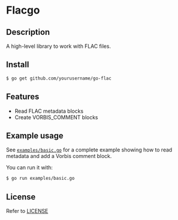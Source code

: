 # Flacgo

## Description

A high-level library to work with FLAC files.

## Install 

```bash
$ go get github.com/yourusername/go-flac
```

## Features

- Read FLAC metadata blocks
- Create VORBIS_COMMENT blocks

## Example usage

See [`examples/basic.go`](examples/basic.go) for a complete example showing how to read metadata and add a Vorbis comment block.

You can run it with:

```bash
$ go run examples/basic.go
```

## License

Refer to [LICENSE](LICENSE)